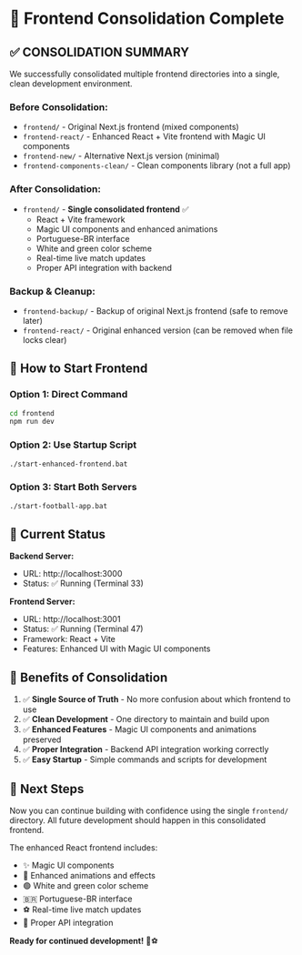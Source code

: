 # 🎯 Frontend Consolidation Complete

## ✅ **CONSOLIDATION SUMMARY**

We successfully consolidated multiple frontend directories into a single, clean development environment.

### **Before Consolidation:**
- `frontend/` - Original Next.js frontend (mixed components)
- `frontend-react/` - Enhanced React + Vite frontend with Magic UI components
- `frontend-new/` - Alternative Next.js version (minimal)
- `frontend-components-clean/` - Clean components library (not a full app)

### **After Consolidation:**
- `frontend/` - **Single consolidated frontend** ✅
  - React + Vite framework
  - Magic UI components and enhanced animations
  - Portuguese-BR interface
  - White and green color scheme
  - Real-time live match updates
  - Proper API integration with backend

### **Backup & Cleanup:**
- `frontend-backup/` - Backup of original Next.js frontend (safe to remove later)
- `frontend-react/` - Original enhanced version (can be removed when file locks clear)

## 🚀 **How to Start Frontend**

### **Option 1: Direct Command**
```bash
cd frontend
npm run dev
```

### **Option 2: Use Startup Script**
```bash
./start-enhanced-frontend.bat
```

### **Option 3: Start Both Servers**
```bash
./start-football-app.bat
```

## 📍 **Current Status**

**Backend Server:**
- URL: http://localhost:3000
- Status: ✅ Running (Terminal 33)

**Frontend Server:**
- URL: http://localhost:3001
- Status: ✅ Running (Terminal 47)
- Framework: React + Vite
- Features: Enhanced UI with Magic UI components

## 🎯 **Benefits of Consolidation**

1. ✅ **Single Source of Truth** - No more confusion about which frontend to use
2. ✅ **Clean Development** - One directory to maintain and build upon
3. ✅ **Enhanced Features** - Magic UI components and animations preserved
4. ✅ **Proper Integration** - Backend API integration working correctly
5. ✅ **Easy Startup** - Simple commands and scripts for development

## 📝 **Next Steps**

Now you can continue building with confidence using the single `frontend/` directory. All future development should happen in this consolidated frontend.

The enhanced React frontend includes:
- ✨ Magic UI components
- 🎨 Enhanced animations and effects
- 🟢 White and green color scheme
- 🇧🇷 Portuguese-BR interface
- ⚽ Real-time live match updates
- 🔄 Proper API integration

**Ready for continued development!** 🚀⚽
